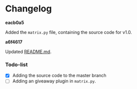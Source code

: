 # Changelog

**eacb0a5**

Added the `matrix.py` file, containing the source code for v1.0.

**a6f4617**

Updated [README.md](https://github.com/GlibGozer/Matrix/blob/master/README.md).

### Todo-list
- [x] Adding the source code to the master branch
- [ ] Adding an giveaway plugin in `matrix.py`.
